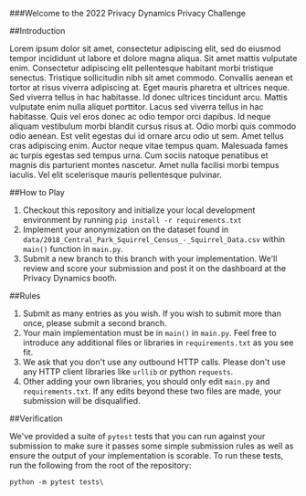 ###Welcome to the 2022 Privacy Dynamics Privacy Challenge

##Introduction

Lorem ipsum dolor sit amet, consectetur adipiscing elit, sed do eiusmod tempor incididunt ut labore et dolore magna aliqua. Sit amet mattis vulputate enim. Consectetur adipiscing elit pellentesque habitant morbi tristique senectus. Tristique sollicitudin nibh sit amet commodo. Convallis aenean et tortor at risus viverra adipiscing at. Eget mauris pharetra et ultrices neque. Sed viverra tellus in hac habitasse. Id donec ultrices tincidunt arcu. Mattis vulputate enim nulla aliquet porttitor. Lacus sed viverra tellus in hac habitasse. Quis vel eros donec ac odio tempor orci dapibus. Id neque aliquam vestibulum morbi blandit cursus risus at. Odio morbi quis commodo odio aenean. Est velit egestas dui id ornare arcu odio ut sem. Amet tellus cras adipiscing enim. Auctor neque vitae tempus quam. Malesuada fames ac turpis egestas sed tempus urna. Cum sociis natoque penatibus et magnis dis parturient montes nascetur. Amet nulla facilisi morbi tempus iaculis. Vel elit scelerisque mauris pellentesque pulvinar.

##How to Play
1. Checkout this repository and initialize your local development environment by running `pip install -r requirements.txt`
2. Implement your anonymization on the dataset found in `data/2018_Central_Park_Squirrel_Census_-_Squirrel_Data.csv` within `main()` function in `main.py`.
3. Submit a new branch to this branch with your implementation.  We'll review and score your submission and post it on the dashboard at the Privacy Dynamics booth.

##Rules
1. Submit as many entries as you wish. If you wish to submit more than once, please submit a second branch.
2. Your main implementation must be in `main()` in `main.py`.  Feel free to introduce any additional files or libraries in `requirements.txt` as you see fit.
3. We ask that you don't use any outbound HTTP calls.  Please don't use any HTTP client libraries like `urllib` or python `requests`.
4. Other adding your own libraries, you should only edit `main.py` and `requirements.txt`. If any edits beyond these two files are made, your submission will be disqualified.

##Verification

We've provided a suite of `pytest` tests that you can run against your submission to make sure it passes some simple submission rules as well as ensure the output of your implementation is scorable.  To run these tests, run the following from the root of the repository:

`python -m pytest tests\`